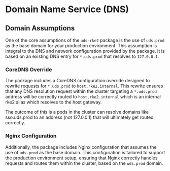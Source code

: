 # Domain Name Service (DNS)

## Domain Assumptions

One of the core assumptions of the `uds-rke2` package is the use of `uds.prod` as the base domain for your production environment. This assumption is integral to the DNS and network configuration provided by the package. It is based on an existing DNS entry for `*.uds.prod` that resolves to `127.0.0.1`.

### CoreDNS Override

The package includes a CoreDNS configuration override designed to rewrite requests for `*.uds.prod` to `host.rke2.internal`. This rewrite ensures that any DNS resolution request within the cluster targeting a `*.uds.prod` address will be correctly routed to `host.rke2.internal` which is an internal rke2 alias which resolves to the host gateway.

The outcome of this is a pods in the cluster can resolve domains like sso.uds.prod to an address (not 127.0.0.1) that will ultimately get routed correctly.

### Nginx Configuration

Additionally, the package includes Nginx configuration that assumes the use of `uds.prod` as the base domain. This configuration is tailored to support the production environment setup, ensuring that Nginx correctly handles requests and routes them within the cluster, based on the `uds.prod` domain.
